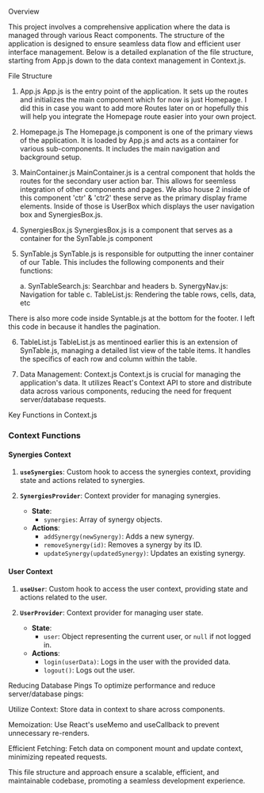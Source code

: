 Overview

This project involves a comprehensive application where the data is managed through various React components. The structure of the application is designed to ensure seamless data flow and efficient user interface management. Below is a detailed explanation of the file structure, starting from App.js down to the data context management in Context.js.

File Structure

1. App.js
App.js is the entry point of the application. It sets up the routes and initializes the main component which for now is just Homepage. I did this in case you want to add more Routes later on or hopefully this will help you integrate the Homepage route easier into your own project.


2. Homepage.js
The Homepage.js component is one of the primary views of the application. It is loaded by App.js and acts as a container for various sub-components. It includes the main navigation and background setup.


3. MainContainer.js
MainContainer.js is a central component that holds the routes for the secondary user action bar. This allows for seemless integration of other components and pages. We also house 2 <divs> inside of this component 'ctr' & 'ctr2' these serve as the primary display frame elements. Inside of those is UserBox which displays the user navigation box and SynergiesBox.js.


4. SynergiesBox.js
SynergiesBox.js is a component that serves as a container for the SynTable.js component


5. SynTable.js
SynTable.js is responsible for outputting the inner container of our Table. This includes the following components and their functions:

    a. SynTableSearch.js: Searchbar and headers
    b. SynergyNav.js: Navigation for table 
    c. TableList.js: Rendering the table rows, cells, data, etc

There is also more code inside Syntable.js at the bottom for the footer. I left this code in because it handles the pagination.


6. TableList.js
TableList.js as mentinoed earlier this is an extension of SynTable.js, managing a detailed list view of the table items. It handles the specifics of each row and column within the table.


7. Data Management: Context.js
Context.js is crucial for managing the application's data. It utilizes React's Context API to store and distribute data across various components, reducing the need for frequent server/database requests.


Key Functions in Context.js
### Context Functions

#### Synergies Context

1. **`useSynergies`**: Custom hook to access the synergies context, providing state and actions related to synergies.

2. **`SynergiesProvider`**: Context provider for managing synergies.
   - **State**:
     - `synergies`: Array of synergy objects.
   - **Actions**:
     - `addSynergy(newSynergy)`: Adds a new synergy.
     - `removeSynergy(id)`: Removes a synergy by its ID.
     - `updateSynergy(updatedSynergy)`: Updates an existing synergy.

#### User Context

1. **`useUser`**: Custom hook to access the user context, providing state and actions related to the user.

2. **`UserProvider`**: Context provider for managing user state.
   - **State**:
     - `user`: Object representing the current user, or `null` if not logged in.
   - **Actions**:
     - `login(userData)`: Logs in the user with the provided data.
     - `logout()`: Logs out the user.





Reducing Database Pings
To optimize performance and reduce server/database pings:

Utilize Context: Store data in context to share across components.

Memoization: Use React's useMemo and useCallback to prevent unnecessary re-renders.

Efficient Fetching: Fetch data on component mount and update context, minimizing repeated requests.

This file structure and approach ensure a scalable, efficient, and maintainable codebase, promoting a seamless development experience.